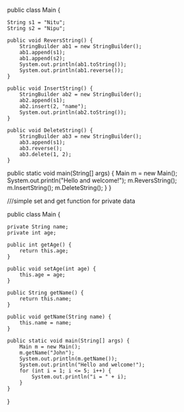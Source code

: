 public class Main {

    String s1 = "Nitu";
    String s2 = "Nipu";

    public void ReversString() {
        StringBuilder ab1 = new StringBuilder();
        ab1.append(s1);
        ab1.append(s2);
        System.out.println(ab1.toString());
        System.out.println(ab1.reverse());
    }

    public void InsertString() {
        StringBuilder ab2 = new StringBuilder();
        ab2.append(s1);
        ab2.insert(2, "name");
        System.out.println(ab2.toString());
    }

    public void DeleteString() {
        StringBuilder ab3 = new StringBuilder();
        ab3.append(s1);
        ab3.reverse();
        ab3.delete(1, 2);
    }



public static void main(String[] args) {
    Main m = new Main();
    System.out.println("Hello and welcome!");
    m.ReversString();
    m.InsertString();
    m.DeleteString();
}
}



///simple set and get function for private data

public class Main {

    private String name;
    private int age;

    public int getAge() {
        return this.age;
    }

    public void setAge(int age) {
        this.age = age;
    }

    public String getName() {
        return this.name;
    }

    public void getName(String name) {
        this.name = name;
    }

    public static void main(String[] args) {
        Main m = new Main();
        m.getName("John");
        System.out.println(m.getName());
        System.out.println("Hello and welcome!");
        for (int i = 1; i <= 5; i++) {
            System.out.println("i = " + i);
        }
    }
}
